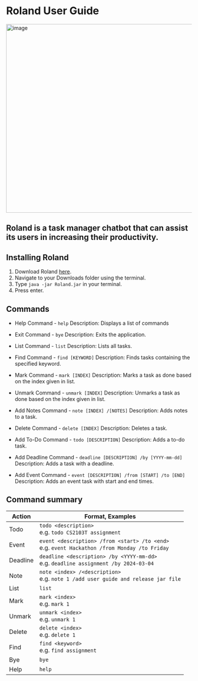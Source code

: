 # Roland User Guide

<img width="512" alt="image" src="https://github.com/wolffe88/ip/assets/38790326/b40a9208-d063-4e7a-816a-ccdc6f4b790d">

## Roland is a task manager chatbot that can assist its users in increasing their productivity.

## Installing Roland

1. Download Roland [here]().
2. Navigate to your Downloads folder using the terminal.
3. Type `java -jar Roland.jar` in your terminal.
4. Press enter.



## Commands
- Help Command - `help`
Description: Displays a list of commands

- Exit Command - `bye`
Description: Exits the application.

- List Command - `list`
Description: Lists all tasks.

- Find Command - `find [KEYWORD]`
Description: Finds tasks containing the specified keyword.

- Mark Command - `mark [INDEX]`
Description: Marks a task as done based on the index given in list.

- Unmark Command - `unmark [INDEX]`
Description: Unmarks a task as done based on the index given in list.

- Add Notes Command - `note [INDEX] /[NOTES]`
Description: Adds notes to a task.

- Delete Command - `delete [INDEX]`
Description: Deletes a task.

- Add To-Do Command - `todo [DESCRIPTION]`
Description: Adds a to-do task.

- Add Deadline Command - `deadline [DESCRIPTION] /by [YYYY-mm-dd]`
Description: Adds a task with a deadline.

- Add Event Command - `event [DESCRIPTION] /from [START] /to [END]`
Description: Adds an event task with start and end times.

## Command summary

| Action   | Format, Examples                                                                                                                       |
|----------|----------------------------------------------------------------------------------------------------------------------------------------|
| Todo     | `todo <description>` <br/> e.g. `todo CS2103T assignment`                                                                              |
| Event    | `event <description> /from <start> /to <end>`<br/> e.g. `event Hackathon /from Monday /to Friday`                                      |
| Deadline | `deadline <description> /by <YYYY-mm-dd>` <br/> e.g. `deadline assignment /by 2024-03-04`                                              |
| Note     | `note <index> /<description>` <br/> e.g. `note 1 /add user guide and release jar file`                                                 |
| List     | `list`                                                                                                                                 |
| Mark     | `mark <index>` <br/> e.g. `mark 1`                                                                                                     |
| Unmark   | `unmark <index>` <br/> e.g. `unmark 1`                                                                                                 |
| Delete   | `delete <index>` <br/> e.g. `delete 1`                                                                                                 |
| Find     | `find <keyword>` <br/> e.g. `find assignment`                                                                                          |
| Bye      | `bye`                                                                                                                                  |
| Help     | `help`                                                                                                                                  |


